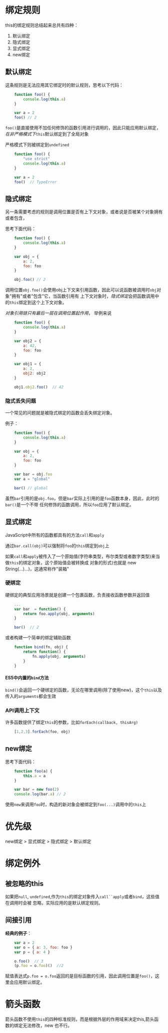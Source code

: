 # 绑定规则
this的绑定规则总结起来总共有四种：

1. 默认绑定
2. 隐式绑定
3. 显式绑定
4. new绑定

## 默认绑定
这条规则是无法应用其它绑定时的默认规则，思考以下代码：

```javascript
    function foo() {
        console.log(this.a)
    }

    var a = 2
    foo() // 2
```

`foo()`是直接使用不加任何修饰的函数引用进行调用的，因此只能应用默认绑定，*在非严格模式下*`this`默认绑定到了全局对象

严格模式下则被绑定到`undefined`

```javascript
    function foo() {
        "use strict"
        console.log(this.a)
    }

    var a = 2
    foo()  // TypeError
```

## 隐式绑定
另一条需要考虑的规则是调用位置是否有上下文对象，或者说是否被某个对象拥有或者包含，

思考下面代码：

```javascript
    function foo() {
        console.log(this.a)
    }

    var obj = {
        a: 2,
        foo: foo
    }

    obj.foo() // 2
```

调用位置`obj.foo()`会使用obj上下文来引用函数，因此可以说函数被调用时`obj`对象"拥有"或者"包含"它，当函数引用有
上下文对象时，*隐式绑定*会把函数调用中的`this`绑定到这个上下文对象。

*对象引用链只有最后一层在调用位置起作用*， 举例来说

```javascript
    function foo() {
        console.log(this.a)
    }

    var obj2 = {
        a: 42,
        foo: foo
    }

    var obj1 = {
        a: 2,
        obj2: obj2
    }

    obj1.obj2.foo()  // 42
```

### 隐式丢失问题
一个常见的问题就是被隐式绑定的函数会丢失绑定对象。

例子：

```javascript
    function foo() {
        console.log(this.a)
    }

    var obj = {
        a: 2,
        foo: foo
    }

    var bar = obj.foo
    var a = "global"

    bar() // global
```

虽然`bar`引用的是`obj.foo`，但是`bar`实际上引用的是`foo`函数本身，因此，此时的`bar()`是一个不带
任何修饰的函数调用，所以`foo`应用了默认绑定。

## 显式绑定

JavaScript中所有的函数都具有的方法`call`和`apply`

通过`bar.call(obj)`可以强制将`foo`的`this`绑定到`obj`上

如果`call`和`apply`被传入了一个原始值(字符串类型，布尔类型或者数字类型)来当做`this`的绑定对象，这个原始值会被转换成
对象的形式(也就是 new String(...)...)，这通常称作"装箱"

### 硬绑定
硬绑定的典型应用场景就是创建一个包裹函数，负责接收函数参数并返回值

```javascript
    ...
    var bar  = function() {
        return foo.apply(obj, arguments)
    }

    bar()  // 2
```

或者构建一个简单的绑定辅助函数

```javascript
    function bind(fn, obj) {
        return function() {
            fn.apply(obj, arguments)
        }
    }
```

#### ES5中内置的`bind`方法
`bind()`会返回一个硬绑定的函数，无论在哪里调用(除了使用new)，这个`this`以及传入的`arguments`都会生效

### API调用上下文

许多函数提供了绑定`this`的参数，比如`forEach(callback, thisArg)`

```javascript
    [1,2,3].forEach(foo, obj)
```

## new绑定

思考下面代码：

```javascript
    function foo(a) {
        this.a = a
    }

    var bar = new foo(2)
    console.log(bar.a) // 2
```
使用`new`来调用`foo`时，构造的新对象会被绑定到`foo(...)`调用中的`this`上

# 优先级

new绑定 > 显式绑定 > 隐式绑定 > 默认绑定

# 绑定例外

## 被忽略的this

如果把`null`, `undefined`,作为`this`的绑定对象传入`call``apply`或者`bind`，这些值在调用时会被
忽略，实际应用的是默认绑定规则。

## 间接引用

**经典的例子**：

```javascript
    var a = 2
    var o = { a: 3, foo: foo }
    var p = { a: 4 }

    o.foo()  // 3
    (p.foo = o.foo)()  //2
```

赋值表达式`p.foo = o.foo`返回的是目标函数的引用，因此调用位置是`foo()`，这里会应用默认绑定。


# 箭头函数

箭头函数不使用`this`的四种标准规则，而是根据外层的作用域来决定this,箭头函数的绑定无法修改，new 也不行。









